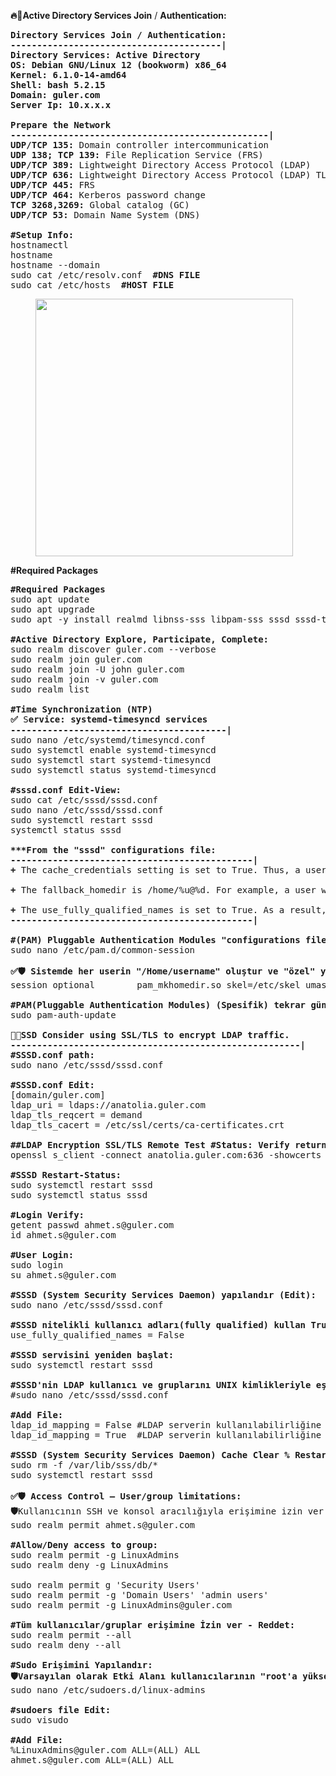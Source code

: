 
<!-- wp:paragraph -->
<p><strong>🔥🔑Active Directory Services <strong>Join</strong></strong> / <strong>Authentication:</strong></p>
<!-- /wp:paragraph -->

<!-- wp:preformatted -->
<pre class="wp-block-preformatted"><strong>Directory Services Join / Authentication:<br>----------------------------------------|</strong><br><strong>Directory Services: Active Directory<br>OS: Debian GNU/Linux 12 (bookworm) x86_64<br>Kernel: 6.1.0-14-amd64<br>Shell: bash 5.2.15<br>Domain: guler.com<br>Server Ip: 10.x.x.x</strong><br><br><strong>Prepare the Network<br>-------------------------------------------------|</strong><br><strong>UDP/TCP 135:</strong> Domain controller intercommunication<br><strong>UDP 138; TCP 139:</strong> File Replication Service (FRS)<br><strong>UDP/TCP 389:</strong> Lightweight Directory Access Protocol (LDAP)<br><strong>UDP/TCP 636: </strong>Lightweight Directory Access Protocol (LDAP) TLS/SSL <br><strong>UDP/TCP 445:</strong> FRS<br><strong>UDP/TCP 464:</strong> Kerberos password change<br><strong>TCP 3268,3269:</strong> Global catalog (GC)<br><strong>UDP/TCP 53:</strong> Domain Name System (DNS)<br><br><strong>#Setup Info:</strong><br>hostnamectl<br>hostname<br>hostname --domain<br>sudo cat /etc/resolv.conf  <strong>#DNS FILE</strong><br>sudo cat /etc/hosts  <strong>#HOST FILE</strong></pre>
<!-- /wp:preformatted -->

<!-- wp:image {"lightbox":{"enabled":true},"id":10143,"width":"412px","height":"auto","sizeSlug":"large","linkDestination":"none"} -->
<figure class="wp-block-image size-large is-resized"><img src="https://farukguler.com/assets/post_images/join_debian.png?w=645" alt="" class="wp-image-10143" style="width:412px;height:auto" /></figure>
<!-- /wp:image -->

<!-- wp:paragraph -->
<p><strong>#Required Packages</strong></p>
<!-- /wp:paragraph -->

<!-- wp:preformatted -->
<pre class="wp-block-preformatted"><strong>#Required Packages</strong><br>sudo apt update<br>sudo apt upgrade<br>sudo apt -y install realmd libnss-sss libpam-sss sssd sssd-tools adcli samba-common-bin oddjob oddjob-mkhomedir packagekit<br><br><strong>#Active Directory Explore, Participate, Complete:</strong><br>sudo realm discover guler.com --verbose<br>sudo realm join guler.com<br>sudo realm join -U john guler.com<br>sudo realm join -v guler.com<br>sudo realm list<br><br><strong>#Time Synchronization (NTP)</strong><br><strong>✅</strong> S<strong>ervice: systemd-timesyncd services</strong><br><strong>-----------------------------------------|</strong><br>sudo nano /etc/systemd/timesyncd.conf<br>sudo systemctl enable systemd-timesyncd<br>sudo systemctl start systemd-timesyncd<br>sudo systemctl status systemd-timesyncd<br><br><strong>#sssd.conf Edit-View:</strong><br>sudo cat /etc/sssd/sssd.conf<br>sudo nano /etc/sssd/sssd.conf<br>sudo systemctl restart sssd<br>systemctl status sssd<br><br><strong>***From the "sssd" configurations file:<br>----------------------------------------------|</strong><br><strong>+</strong> The cache_credentials setting is set to True. Thus, a user can still log in even if the Active Directory is unavailable.<br><br><strong>+</strong> The fallback_homedir is /home/%u@%d. For example, a user will have a home directory of /home/user@domain.<br><br><strong>+</strong> The use_fully_qualified_names is set to True. As a result, users must log in using the format user@domain.<br><strong>----------------------------------------------|</strong><br><br><strong>#(PAM) <strong>Pluggable Authentication Modules "configurations file</strong></strong>" <strong>düzenle:</strong><br>sudo nano /etc/pam.d/common-session<br><br><strong>✅🛡️ Sistemde her userin "/Home/username" oluştur ve "özel" yetkilerini ver.</strong><br>session optional        pam_mkhomedir.so skel=/etc/skel umask=0077<br><br><strong>#PAM(Pluggable Authentication Modules) (Spesifik) tekrar güncelle:</strong><br>sudo pam-auth-update<br><br><strong>📝🔑SSD Consider using SSL/TLS to encrypt LDAP traffic. <br>-------------------------------------------------------|</strong><br><strong>#SSSD.conf path:</strong><br>sudo nano /etc/sssd/sssd.conf<br><br><strong>#SSSD.conf Edit:<br></strong>[domain/guler.com]<br>ldap_uri = ldaps://anatolia.guler.com<br>ldap_tls_reqcert = demand<br>ldap_tls_cacert = /etc/ssl/certs/ca-certificates.crt<br><br><strong>##LDAP Encryption SSL/TLS Remote Test #Status: Verify return code: 0 (ok)</strong><br>openssl s_client -connect anatolia.guler.com:636 -showcerts<br><br><strong>#SSSD Restart-Status:</strong><br>sudo systemctl restart sssd<br>sudo systemctl status sssd<br><br><strong>#Login Verify:</strong><br>getent passwd ahmet.s@guler.com<br>id ahmet.s@guler.com<br><br><strong>#User Login:</strong><br>sudo login<br>su ahmet.s@guler.com<br><br><strong>#SSSD (System Security Services Daemon) yapılandır <strong>(Edit)</strong>:</strong><br>sudo nano /etc/sssd/sssd.conf<br><br><strong>#SSSD nitelikli kullanıcı adları(fully qualified) kullan True - False:</strong><br>use_fully_qualified_names = False<br><br><strong>#SSSD servisini yeniden başlat:</strong><br>sudo systemctl restart sssd<br><br><strong>#SSSD'nin LDAP kullanıcı ve gruplarını UNIX kimlikleriyle eşleştir:</strong><br>#sudo nano /etc/sssd/sssd.conf<br><br><strong>#Add File:</strong><br>ldap_id_mapping = False #LDAP serverin kullanılabilirliğine bağımlı olma<br>ldap_id_mapping = True  #LDAP serverin kullanılabilirliğine bağımlı ol<br><br><strong>#SSSD (System Security Services Daemon) Cache Clear % Restart</strong><br>sudo rm -f /var/lib/sss/db/*<br>sudo systemctl restart sssd<br><br><strong><strong>✅</strong>🛡️ Access Control – User/group limitations:</strong><br><strong><strong>🛡️</strong></strong>Kullanıcının SSH ve konsol aracılığıyla erişimine izin ver:<br>sudo realm permit ahmet.s@guler.com<br><br><strong>#Allow/Deny access to group:</strong><br>sudo realm permit -g LinuxAdmins<br>sudo realm deny -g LinuxAdmins<br><br>sudo realm permit g 'Security Users'<br>sudo realm permit -g 'Domain Users' 'admin users'<br>sudo realm permit -g LinuxAdmins@guler.com<br><br><strong>#Tüm kullanıcılar/gruplar erişimine İzin ver - Reddet:</strong><br>sudo realm permit --all<br>sudo realm deny --all<br><br><strong>#Sudo Erişimini Yapılandır:</strong><br><strong><strong>🛡️</strong>Varsayılan olarak Etki Alanı kullanıcılarının "root'a yükselme izni" yoktur.</strong><br>sudo nano /etc/sudoers.d/linux-admins<br><br><strong>#sudoers file Edit:</strong><br>sudo visudo<br><br><strong>#Add File:</strong><br>%LinuxAdmins@guler.com ALL=(ALL) ALL<br>ahmet.s@guler.com ALL=(ALL) ALL</pre>
<!-- /wp:preformatted -->
